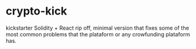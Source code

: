 # crypto-kick
kickstarter Solidity + React rip off, minimal version that fixes some of the most common problems that the plataform or any crowfunding plataform has.
